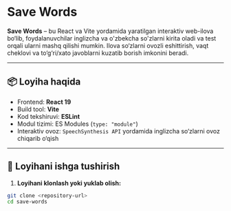 # Save Words

**Save Words** – bu React va Vite yordamida yaratilgan interaktiv web-ilova bo‘lib, foydalanuvchilar inglizcha va o'zbekcha so'zlarni kirita oladi va test orqali ularni mashq qilishi mumkin. Ilova so‘zlarni ovozli eshittirish, vaqt cheklovi va to‘g‘ri/xato javoblarni kuzatib borish imkonini beradi.

---

## 📦 Loyiha haqida

- Frontend: **React 19**
- Build tool: **Vite**
- Kod tekshiruvi: **ESLint**
- Modul tizimi: ES Modules (`type: "module"`)
- Interaktiv ovoz: `SpeechSynthesis API` yordamida inglizcha so‘zlarni ovoz chiqarib o‘qish

---

## 🚀 Loyihani ishga tushirish

1. **Loyihani klonlash yoki yuklab olish:**

```bash
git clone <repository-url>
cd save-words
```
